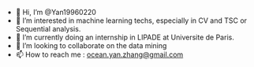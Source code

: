 - 👋 Hi, I’m @Yan19960220
- 👀 I’m interested in machine learning techs, especially in CV and TSC or Sequential analysis.
- 🌱 I’m currently doing an internship in LIPADE at Universite de Paris.
- 💞️ I’m looking to collaborate on the data mining
- 📫 How to reach me : ocean.yan.zhang@gmail.com

<!---
Yan19960220/Yan19960220 is a ✨ special ✨ repository because its `README.md` (this file) appears on your GitHub profile.
You can click the Preview link to take a look at your changes.
--->
